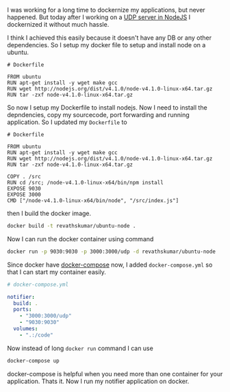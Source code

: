 <!--


---
 "NodeJS : Dockerizing a Node.js app"
excerpt: "NodeJS : Dockerizing a Node.js app"
date: 2015-09-21 00:00:00 IST
updated: 2015-09-21 00:00:00 IST
categories: javascript, nodejs, docker
tags: javascript, nodejs, docker
---

-->
<!DOCTYPE html>
<html>

<head>
  <title>basic-git-workflow</title>
  <meta charset="utf-8">
  <meta name="viewport" content="width=device-width, initial-scale=1.0">


  <link rel="stylesheet" href="./css/bootstrap.css">
  <link rel="stylesheet" href="./css/bootstrap.grid.css">
  <link rel="stylesheet" href="./css/bootstrap.min.css">
  <link rel="stylesheet" href="./css/bootstrap-reboot.min.css">
  <link rel="stylesheet" href="./css/bootstrap.css.map">
  <link rel="stylesheet" href="./css/blog-home.css">
  <link rel="stylesheet" href="./css/prism.css">
  <script async defer src="./css/prism.js"></script>
</head>

<body>

I was working for a long time to dockernize my applications, but never happened. But today after I working on a [UDP server in NodeJS](/2015/09/udp-sever-in-nodejs.html) I dockernized it without much hassle.

I think I achieved this easily because it doesn't have any DB or any other dependencies. So I setup my docker file to setup and install node on a ubuntu.

```
# Dockerfile

FROM ubuntu
RUN apt-get install -y wget make gcc
RUN wget http://nodejs.org/dist/v4.1.0/node-v4.1.0-linux-x64.tar.gz
RUN tar -zxf node-v4.1.0-linux-x64.tar.gz
```

So now I setup my Dockerfile to install nodejs. Now I need to install the depndencies, copy my sourcecode, port forwarding and running application. So I updated my `Dockerfile` to

```
# Dockerfile

FROM ubuntu
RUN apt-get install -y wget make gcc
RUN wget http://nodejs.org/dist/v4.1.0/node-v4.1.0-linux-x64.tar.gz
RUN tar -zxf node-v4.1.0-linux-x64.tar.gz

COPY . /src
RUN cd /src; /node-v4.1.0-linux-x64/bin/npm install
EXPOSE 9030
EXPOSE 3000
CMD ["/node-v4.1.0-linux-x64/bin/node", "/src/index.js"]
```

then I build the docker image.

```sh
docker build -t revathskumar/ubuntu-node .
```

Now I can run the docker container using command

```sh
docker run -p 9030:9030 -p 3000:3000/udp -d revathskumar/ubuntu-node
```

Since docker have [docker-compose](http://docs.docker.com/compose/) now, I added `docker-compose.yml` so that I can start my container easily.

```yaml
# docker-compose.yml

notifier:
  build: .
  ports:
    - "3000:3000/udp"
    - "9030:9030"
  volumes:
    - ".:/code"
```

Now instead of long `docker run` command I can use

```sh
docker-compose up
```

docker-compose is helpful when you need more than one container for your application.
Thats it. Now I run my notifier application on docker.
